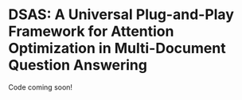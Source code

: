 # DSAS: A Universal Plug-and-Play Framework for Attention Optimization in Multi-Document Question Answering
Code coming soon!

